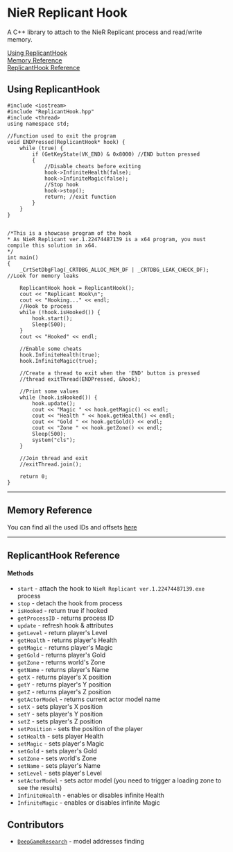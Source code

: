 # NieR Replicant Hook

A C++ library to attach to the NieR Replicant process and read/write memory.

[Using ReplicantHook](#using-replicanthook) <br>
[Memory Reference](#memory-reference)<br>
[ReplicantHook Reference](#replicanthook-reference)

## Using ReplicantHook

```
#include <iostream>
#include "ReplicantHook.hpp"
#include <thread>
using namespace std;

//Function used to exit the program
void ENDPressed(ReplicantHook* hook) {
	while (true) {
		if (GetKeyState(VK_END) & 0x8000) //END button pressed
		{
			//Disable cheats before exiting
			hook->InfiniteHealth(false);
			hook->InfiniteMagic(false);
			//Stop hook
			hook->stop();
			return; //exit function
		}
	}
}


/*This is a showcase program of the hook
* As NieR Replicant ver.1.22474487139 is a x64 program, you must compile this solution in x64.
*/
int main()
{
	_CrtSetDbgFlag(_CRTDBG_ALLOC_MEM_DF | _CRTDBG_LEAK_CHECK_DF); //Look for memory leaks

	ReplicantHook hook = ReplicantHook();
	cout << "Replicant Hook\n";
	cout << "Hooking..." << endl;
	//Hook to process
	while (!hook.isHooked()) {
		hook.start();
		Sleep(500);
	}
	cout << "Hooked" << endl;

	//Enable some cheats
	hook.InfiniteHealth(true);
	hook.InfiniteMagic(true);

	//Create a thread to exit when the 'END' button is pressed
	//thread exitThread(ENDPressed, &hook);

	//Print some values
	while (hook.isHooked()) {
		hook.update();
		cout << "Magic " << hook.getMagic() << endl;
		cout << "Health " << hook.getHealth() << endl;
		cout << "Gold " << hook.getGold() << endl;
		cout << "Zone " << hook.getZone() << endl;
		Sleep(500);
		system("cls");
	}

	//Join thread and exit
	//exitThread.join();

	return 0;
}
```

---

## Memory Reference

You can find all the used IDs and offsets [here](https://docs.google.com/spreadsheets/d/14InwW9gADoyNCYglMC1XKAQ8ynC-UG6q9iGekA2w56Y/edit?usp=sharing)

---

## ReplicantHook Reference

#### Methods

- `start` - attach the hook to `NieR Replicant ver.1.22474487139.exe` process
- `stop` - detach the hook from process
- `isHooked` - return true if hooked
- `getProcessID` - returns process ID
- `update` - refresh hook & attributes
- `getLevel` - return player's Level
- `getHealth` - returns player's Health
- `getMagic` - returns player's Magic
- `getGold` - returns player's Gold
- `getZone` - returns world's Zone
- `getName` - returns player's Name
- `getX` - returns player's X position
- `getY` - returns player's Y position
- `getZ` - returns player's Z position
- `getActorModel` - returns current actor model name
- `setX` - sets player's X position
- `setY` - sets player's Y position
- `setZ` - sets player's Z position
- `setPosition` - sets the position of the player
- `setHealth` - sets player Health
- `setMagic` - sets player's Magic
- `setGold` - sets player's Gold
- `setZone` - sets world's Zone
- `setName` - sets player's Name
- `setLevel` - sets player's Level
- `setActorModel` - sets actor model (you need to trigger a loading zone to see the results)
- `InfiniteHealth` - enables or disables infinite Health
- `InfiniteMagic` - enables or disables infinite Magic

## Contributors

- [`DeepGameResearch`](https://twitter.com/DeepGameRes) - model addresses finding
